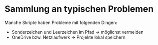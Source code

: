 # Sammlung an typischen Problemen

Manche Skripte haben Probleme mit folgenden Dingen:
  * Sonderzeichen und Leerzeichen im Pfad -> möglichst vermeiden
  * OneDrive bzw. Netzlaufwerk -> Projekte lokal speichern
